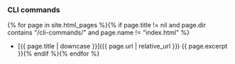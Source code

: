### CLI commands

{% for page in site.html_pages %}{% if page.title != nil and page.dir contains "/cli-commands/" and page.name != "index.html" %}
* [{{ page.title | downcase }}]({{ page.url | relative_url }}) {{ page.excerpt }}{% endif %}{% endfor %}
